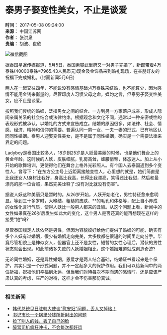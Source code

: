 # 泰男子娶变性美女，不止是谈爱

**时间：** 2017-05-08 09:24:00  
**来源：** 中国江苏网  
**作者：** 张洪泉  
**责编：** 胡波、崔欣  

![微信截图](https://ad.jschina.com.cn/jsnews/jsdoc01/201803/W020250120356506491246.jpg)

据泰国星暹传媒报道，5月5日，泰国素攀武里府又一对男子完婚了，新郎带着4万泰铢(40000泰铢=7965.43人民币元)现金及金饰品来到婚礼现场，在亲朋好友的祝福下完成婚礼。(封面新闻5月6日)

两人在一起交往四年，不能说没有感情基础;4万泰铢来结婚，也不能算少，因为感情不能用金钱来衡量的。尽管印度人习惯父母之命，媒妁之言，但泰男子娶变性美女，应不止是谈爱。

按照我们传统的婚姻，泛指男女之间的结合、一方到另一方家落户成亲，形成人际间亲属关系的社会结合或法律约束。根据观念和文化不同，通常以一种亲密或性的表现形式被承认，以婚礼的方式来宣告成立。结婚的原因很多，如法律、社会、情感、经济、精神和信仰的需要。普遍认同一男一女、一夫一妻的形式，已有地区认同同性婚姻。泰男人迎娶变性美女，是不是属于同性婚姻，确实是一个需要法律来界定的问题。

Ladyboy是泰国比较多人，18岁到25岁是人妖最美丽的时候，也是他们舞台上的黄金年龄。这时候的人妖，皮肤细腻，乳房高耸，蜂腰俏臀，体态迷人。加上从小开始的歌舞培训，更使得他们在舞台上格外光彩照人。有个国人去泰国遇到多个变性人，曾写下：“在东方公主号上近距离接触变性人，心里想的就是，她们简直是比我还女人!身材比我好，身高比我高，长得比我漂亮，笑得还比我甜，然后和最漂亮的那一位合照，果然完美诠释了:没有对比就没有伤害”。

据说人妖这种美丽只是暂时的。从26岁开始，人妖开始老化，男性特征愈来愈明显。等到三十多岁时，大喉结、粗糙的皮肤、**的毛孔和体格等，配上自小养成的女性化言行气质，使得人妖比一般男人都来的丑陋。从这个问题上看，新闻中的女性如果真在26岁后发生如此大的变化，这个男人是否还真的能再想现在这样的接受“她”吗?

尽管泰国规定人妖依然是男性，但因为容貌姣好给他们提供了婚姻的可能，确实有多个人妖有过婚姻，很少有婚姻走向完美，大多数都在很短的时间里走向分手。毕竟尽管相貌上是神似女人，但器官上还不是女性，短暂的女性心理后，潜伏的男性状态就会出现。和此前诸多失败的人妖婚姻相比，这个婚姻难道就成创造奇迹?

无论同性婚姻，还是异性婚姻，恩爱才是两人结合基础，结婚证书看起来是个保护，其实只是一个形式问题，并不一定起多大的保护作用。我们可以给新闻中的两位祈福，祝福他们幸福到永远，但当我们对待每次不期而遇的感情时，还是应该严肃认真的考虑，庄严的对待，这样才会不伤害那份真诚。

---

### 相关新闻

- [韩代总统见日驻韩大使谈“慰安妇”问题，丢人又掉格！](./t20170508_469562.shtml)
- [书记市长一个锅里分钱所折射出的问题](./t20170508_469578.shtml)
- [捡了别人的钱，丢了自己的脸](./t20170508_469548.shtml)
- [醉驾司机疯狂冲卡，不会每次都好运](./t20170508_469538.shtml)
<!-- tcd_original_link http://review.jschina.com.cn/redianhuati/201705/t20170508_469554.shtml -->
